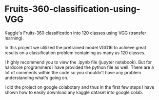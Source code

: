 # Fruits-360-classification-using-VGG
Kaggle's Fruits-360 classification into 120 classes using VGG (transfer learning).

In this project we utilized the pretrained model VGG16 to achieve great results on a classification problem containing as many as 120 classes.

I highly recommend you to view the .ipynb file (jupyter notebook). But for hardcore programmers i have provided the python file as well.
There are a lot of comments within the code so you shouldn't have any problem understanding what's going on.

I did the project on google colabotary and thus in the first few steps I have shown how to easily download any kaggle dataset into google colab.
